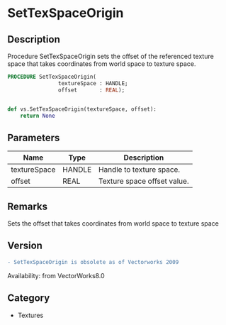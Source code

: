 # SetTexSpaceOrigin

## Description
Procedure SetTexSpaceOrigin sets the offset of the referenced texture space that takes coordinates from world space to texture space.

```pascal
PROCEDURE SetTexSpaceOrigin(
				textureSpace : HANDLE;
				offset       : REAL);
```

```python

def vs.SetTexSpaceOrigin(textureSpace, offset):
    return None
```

## Parameters
|Name|Type|Description|
|---|---|---|
|textureSpace|HANDLE|Handle to texture space.|
|offset|REAL|Texture space offset value.|

## Remarks
Sets the offset that takes coordinates from world space to texture space

## Version
```diff
- SetTexSpaceOrigin is obsolete as of Vectorworks 2009
```

Availability: from VectorWorks8.0
## Category
* Textures

